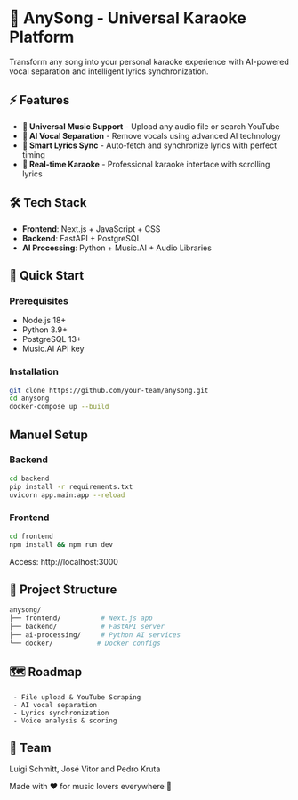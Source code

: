 # 🎤 AnySong - Universal Karaoke Platform

Transform any song into your personal karaoke experience with AI-powered vocal separation and intelligent lyrics synchronization.

## ⚡ Features

- **🎵 Universal Music Support** - Upload any audio file or search YouTube
- **🤖 AI Vocal Separation** - Remove vocals using advanced AI technology  
- **📝 Smart Lyrics Sync** - Auto-fetch and synchronize lyrics with perfect timing
- **🎤 Real-time Karaoke** - Professional karaoke interface with scrolling lyrics

## 🛠️ Tech Stack

- **Frontend**: Next.js + JavaScript + CSS
- **Backend**: FastAPI + PostgreSQL
- **AI Processing**: Python + Music.AI + Audio Libraries

## 🚦 Quick Start

### Prerequisites
- Node.js 18+
- Python 3.9+
- PostgreSQL 13+
- Music.AI API key

### Installation
```bash
git clone https://github.com/your-team/anysong.git
cd anysong
docker-compose up --build
``` 

## Manuel Setup

### Backend
```bash
cd backend
pip install -r requirements.txt
uvicorn app.main:app --reload
```

### Frontend
```bash
cd frontend
npm install && npm run dev
```

Access: http://localhost:3000  

## 📁 Project Structure
```bash
anysong/
├── frontend/          # Next.js app
├── backend/           # FastAPI server
├── ai-processing/     # Python AI services
└── docker/           # Docker configs
```

## 🗺️ Roadmap 
     - File upload & YouTube Scraping
     - AI vocal separation
     - Lyrics synchronization
     - Voice analysis & scoring

     
## 👥 Team 
Luigi Schmitt, José Vitor and Pedro Kruta 
     

Made with ❤️ for music lovers everywhere 🎤

